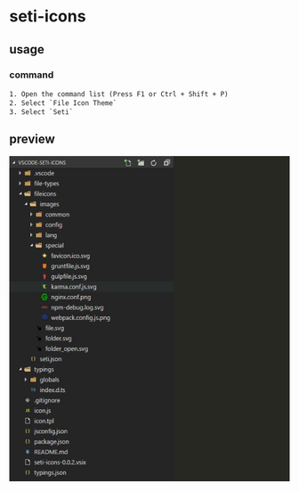 # seti-icons

## usage 

### command
    1. Open the command list (Press F1 or Ctrl + Shift + P)
    2. Select `File Icon Theme`
    3. Select `Seti`

## preview

![preview](./preview.jpg)
